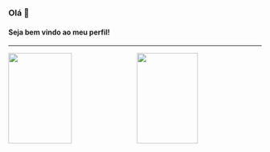 ### Olá 👋 
#### Seja bem vindo ao meu perfil!

---

<div>
  <img width="50%" height="180em" src="https://github-readme-stats.vercel.app/api?username=z4doque&show_icons=true&theme=tokyonight&include_all_commits=true&count_private=true"/>
  <img width="49%" height="180em" src="https://github-readme-stats.vercel.app/api/top-langs/?username=zadoque1&layout=compact&langs_count=7&theme=tokyonight"/>
</div>
